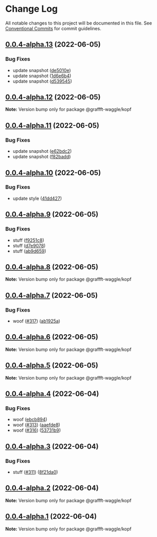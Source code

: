 # Change Log

All notable changes to this project will be documented in this file.
See [Conventional Commits](https://conventionalcommits.org) for commit guidelines.

## [0.0.4-alpha.13](https://github.com/dankreiger/graffft-waggle/compare/v0.0.4-alpha.12...v0.0.4-alpha.13) (2022-06-05)


### Bug Fixes

* update snapshot ([de5010e](https://github.com/dankreiger/graffft-waggle/commit/de5010e0046c954bf9e73414e8c730d2ab0835d3))
* update snapshot ([1d6e6b4](https://github.com/dankreiger/graffft-waggle/commit/1d6e6b46005322c3e41c14a636cc28fc28f9ef04))
* update snapshot ([d539545](https://github.com/dankreiger/graffft-waggle/commit/d5395458df2385e549f183eb16aad33b48849036))





## [0.0.4-alpha.12](https://github.com/dankreiger/graffft-waggle/compare/v0.0.4-alpha.11...v0.0.4-alpha.12) (2022-06-05)

**Note:** Version bump only for package @graffft-waggle/kopf





## [0.0.4-alpha.11](https://github.com/dankreiger/graffft-waggle/compare/v0.0.4...v0.0.4-alpha.11) (2022-06-05)


### Bug Fixes

* update snapshot ([e62bdc2](https://github.com/dankreiger/graffft-waggle/commit/e62bdc28447e12b66d5e5fd626310ed370de3709))
* update snapshot ([f82badd](https://github.com/dankreiger/graffft-waggle/commit/f82badd1301cc3e75778854ecad961dc2c2a8cb1))





## [0.0.4-alpha.10](https://github.com/dankreiger/graffft-waggle/compare/v0.0.4-alpha.9...v0.0.4-alpha.10) (2022-06-05)


### Bug Fixes

* update style ([41dd427](https://github.com/dankreiger/graffft-waggle/commit/41dd4272493cc164b7bf86caf7dc1a6d3b32e244))





## [0.0.4-alpha.9](https://github.com/dankreiger/graffft-waggle/compare/v0.0.4-alpha.8...v0.0.4-alpha.9) (2022-06-05)


### Bug Fixes

* stuff ([f9251c8](https://github.com/dankreiger/graffft-waggle/commit/f9251c88ce411330ab1a9ee6f01084d5ea88bd61))
* stuff ([d7e9078](https://github.com/dankreiger/graffft-waggle/commit/d7e9078df1606fefb518d06cbbf75c51f631698c))
* stuff ([ab9d659](https://github.com/dankreiger/graffft-waggle/commit/ab9d6596d86d716ca2ed298db8105016fe7490f4))





## [0.0.4-alpha.8](https://github.com/dankreiger/graffft-waggle/compare/v0.0.4-alpha.7...v0.0.4-alpha.8) (2022-06-05)

**Note:** Version bump only for package @graffft-waggle/kopf





## [0.0.4-alpha.7](https://github.com/dankreiger/graffft-waggle/compare/v0.0.4-alpha.6...v0.0.4-alpha.7) (2022-06-05)

### Bug Fixes

- woof ([#317](https://github.com/dankreiger/graffft-waggle/issues/317)) ([ab1925a](https://github.com/dankreiger/graffft-waggle/commit/ab1925af4d27cedaea76fa5cb89d1c599c9bedcd))

## [0.0.4-alpha.6](https://github.com/dankreiger/graffft-waggle/compare/v0.0.4-alpha.5...v0.0.4-alpha.6) (2022-06-05)

**Note:** Version bump only for package @graffft-waggle/kopf

## [0.0.4-alpha.5](https://github.com/dankreiger/graffft-waggle/compare/v0.0.4-alpha.4...v0.0.4-alpha.5) (2022-06-05)

**Note:** Version bump only for package @graffft-waggle/kopf

## [0.0.4-alpha.4](https://github.com/dankreiger/graffft-waggle/compare/v0.0.4-alpha.3...v0.0.4-alpha.4) (2022-06-04)

### Bug Fixes

- woof ([ebcb894](https://github.com/dankreiger/graffft-waggle/commit/ebcb8940b04a8f27e22ecf0d04b534b31100641e))
- woof ([#313](https://github.com/dankreiger/graffft-waggle/issues/313)) ([aaefde8](https://github.com/dankreiger/graffft-waggle/commit/aaefde8584b673ef31cf16c2f6ba115cf0ccb7c3))
- woof ([#316](https://github.com/dankreiger/graffft-waggle/issues/316)) ([53731b9](https://github.com/dankreiger/graffft-waggle/commit/53731b9b4efe598e134e8b4719f93d96b9eb6814))

## [0.0.4-alpha.3](https://github.com/dankreiger/graffft-waggle/compare/v0.0.4-alpha.2...v0.0.4-alpha.3) (2022-06-04)

### Bug Fixes

- stuff ([#311](https://github.com/dankreiger/graffft-waggle/issues/311)) ([8f21da0](https://github.com/dankreiger/graffft-waggle/commit/8f21da0b19fbf5dee1d3e2055feab53c6a691e36))

## [0.0.4-alpha.2](https://github.com/dankreiger/graffft-waggle/compare/v0.0.4-alpha.1...v0.0.4-alpha.2) (2022-06-04)

**Note:** Version bump only for package @graffft-waggle/kopf

## [0.0.4-alpha.1](https://github.com/dankreiger/graffft-waggle/compare/v0.0.4-alpha.0...v0.0.4-alpha.1) (2022-06-04)

**Note:** Version bump only for package @graffft-waggle/kopf
